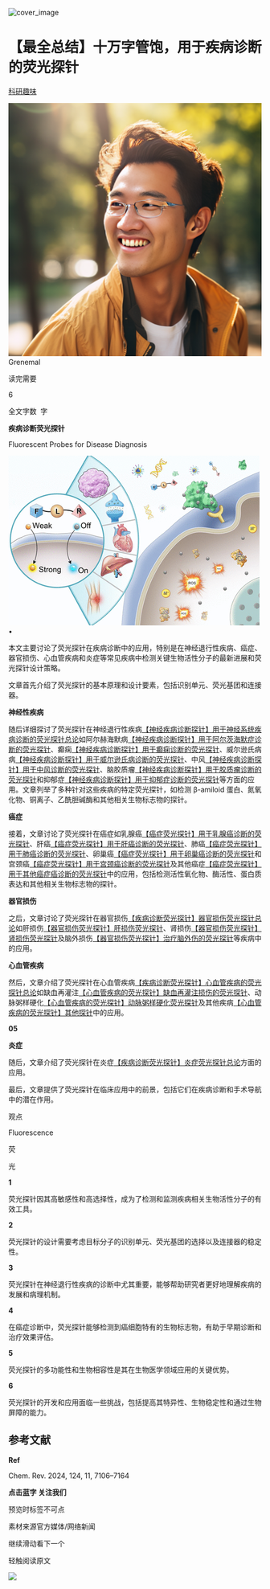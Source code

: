 ﻿![cover_image](https://mmbiz.qpic.cn/mmbiz_jpg/wzBk7nZmzgpqmZGLMVaR8mTTBvIcHBp17sKhViaw0Xe05oD3lyDaZicvI5KtwJ4XMEKvJMGqHI4iaSQFITtv5lajg/0?wx_fmt=jpeg) 

#  【最全总结】十万字管饱，用于疾病诊断的荧光探针 
 
  [科研趣味](javascript:void%280%29;) 

![](../asset/2024-06-30_09b02329b21c14c8aaf77a455602e897_0.png)
Grenemal

读完需要

6

全文字数  字

**疾病诊断荧光探针**

Fluorescent Probes for Disease Diagnosis




![](../asset/2024-06-30_1f7f5c0f36c48f7267e1d196aa088423_1.png) 
•
 
本文主要讨论了荧光探针在疾病诊断中的应用，特别是在神经退行性疾病、癌症、器官损伤、心血管疾病和炎症等常见疾病中检测关键生物活性分子的最新进展和荧光探针设计策略。





文章首先介绍了荧光探针的基本原理和设计要素，包括识别单元、荧光基团和连接器。



**神经性疾病**

随后详细探讨了荧光探针在神经退行性疾病[【神经疾病诊断探针】用于神经系统疾病诊断的荧光探针总论](http://mp.weixin.qq.com/s?__biz=MzkzOTI1OTMwNg==&amp;mid=2247489734&amp;idx=1&amp;sn=a81ae8639e58d096c2982ebb8b43885c&amp;chksm=c2f2fc03f5857515823e2548e1673de82cc367dfc919d1ada98cb4b9d3b0aaadc6857aa1be36&amp;scene=21#wechat_redirect)如阿尔赫海默病[【神经疾病诊断探针】用于阿尔茨海默症诊断的荧光探针](http://mp.weixin.qq.com/s?__biz=MzkzOTI1OTMwNg==&amp;mid=2247489734&amp;idx=2&amp;sn=e55a0578a26affdd77d6e9cd7c72165e&amp;chksm=c2f2fc03f585751536df6057dfcd9bb34916a3b7c3d72e70b50cbefac6a0d1cb21ceaad10123&amp;scene=21#wechat_redirect)、癫痫[【神经疾病诊断探针】用于癫痫诊断的荧光探针](http://mp.weixin.qq.com/s?__biz=MzkzOTI1OTMwNg==&amp;mid=2247489734&amp;idx=3&amp;sn=e786dbd59f8510893c94bedb85d6000a&amp;chksm=c2f2fc03f5857515a068ecbdf5a216bb83fb261df9bc31c46fb4cbd9002184ec5638a2d2896c&amp;scene=21#wechat_redirect)、威尔逊氏病病[【神经疾病诊断探针】用于威尔逊氏病诊断的荧光探针](http://mp.weixin.qq.com/s?__biz=MzkzOTI1OTMwNg==&amp;mid=2247489734&amp;idx=4&amp;sn=87e87eb0e21cff8d505db5867897f65b&amp;chksm=c2f2fc03f5857515250ec835108cc9634554282f6537b2e9a1a22e8f777dcdad0a9884ecc3c2&amp;scene=21#wechat_redirect)、中风[【神经疾病诊断探针】用于中风诊断的荧光探针](http://mp.weixin.qq.com/s?__biz=MzkzOTI1OTMwNg==&amp;mid=2247489734&amp;idx=6&amp;sn=8ecde7de60029dbbce077e68f5939817&amp;chksm=c2f2fc03f5857515fcc67ffe2bd1e549a2c5d7c11052b8d7901107ee8f47fd3823e58b12f823&amp;scene=21#wechat_redirect)、脑胶质瘤[【神经疾病诊断探针】用于胶质瘤诊断的荧光探针](http://mp.weixin.qq.com/s?__biz=MzkzOTI1OTMwNg==&amp;mid=2247489734&amp;idx=7&amp;sn=e131d5474cbab58cfd3c3e0dc4865660&amp;chksm=c2f2fc03f5857515fa763495f3f2beff9670a7f395c6e8e96546f6f05ee5045a8b01f496d18a&amp;scene=21#wechat_redirect)和抑郁症[【神经疾病诊断探针】用于抑郁症诊断的荧光探针](http://mp.weixin.qq.com/s?__biz=MzkzOTI1OTMwNg==&amp;mid=2247489734&amp;idx=5&amp;sn=f39d17f5d1fc7cad48b2cf0f76b71d7c&amp;chksm=c2f2fc03f585751522da086e882bc5f92c0b7ff9d8bf03e378e281701b7b3e6fdaa2df250e87&amp;scene=21#wechat_redirect)等方面的应用。文章列举了多种针对这些疾病的特定荧光探针，如检测 β-amiloid 蛋白、氮氧化物、铜离子、乙酰胆碱酶和其他相关生物标志物的探针。



**癌症**

接着，文章讨论了荧光探针在癌症如乳腺癌[【癌症荧光探针】用于乳腺癌诊断的荧光探针](http://mp.weixin.qq.com/s?__biz=MzkzOTI1OTMwNg==&amp;mid=2247489848&amp;idx=2&amp;sn=038e955fd1686521280b3517c07841d2&amp;chksm=c2f2fdfdf58574ebf476b915976050e7539d25cbe03ceae7c762d9bfafbb3478dfe60aee046c&amp;scene=21#wechat_redirect)、肝癌[【癌症荧光探针】用于肝癌诊断的荧光探针](http://mp.weixin.qq.com/s?__biz=MzkzOTI1OTMwNg==&amp;mid=2247489848&amp;idx=3&amp;sn=8485e7377369670dbc8cef281da5ae53&amp;chksm=c2f2fdfdf58574eb91dc5faeadb403a798f0163e26595731f4315543a406ae99bd7db8673e3a&amp;scene=21#wechat_redirect)、肺癌[【癌症荧光探针】用于肺癌诊断的荧光探针](http://mp.weixin.qq.com/s?__biz=MzkzOTI1OTMwNg==&amp;mid=2247489848&amp;idx=4&amp;sn=5b532c1285a72801a7643d206c4ad29a&amp;chksm=c2f2fdfdf58574eb30d9bde659e93c5e72ce371c31cda2059d1b7f357a31a40b572fda460188&amp;scene=21#wechat_redirect)、卵巢癌[【癌症荧光探针】用于卵巢癌诊断的荧光探针](http://mp.weixin.qq.com/s?__biz=MzkzOTI1OTMwNg==&amp;mid=2247489848&amp;idx=5&amp;sn=fdd00baffdff37f6da08e26a29941bee&amp;chksm=c2f2fdfdf58574ebb0569ba82214c7e4358f14e6eff29e64af3811d43f11e5c05b908243e77a&amp;scene=21#wechat_redirect)和宫颈癌[【癌症荧光探针】用于宫颈癌诊断的荧光探针](http://mp.weixin.qq.com/s?__biz=MzkzOTI1OTMwNg==&amp;mid=2247489848&amp;idx=6&amp;sn=8daa30f0f86fd9a626571751644b353d&amp;chksm=c2f2fdfdf58574eb18a2719411084b48a61c777d52ee058a844d88bee73b6ae4b0e313795ecf&amp;scene=21#wechat_redirect)及其他癌症[【癌症荧光探针】用于其他癌症癌诊断的荧光探针](http://mp.weixin.qq.com/s?__biz=MzkzOTI1OTMwNg==&amp;mid=2247489848&amp;idx=7&amp;sn=06f26b942ee00dea77a83ce3a6fade03&amp;chksm=c2f2fdfdf58574eb7511a4f48fcd97dad7ca2137e7b17dc42278b4aae5b21f26e750dd95d0c3&amp;scene=21#wechat_redirect)中的应用，包括检测活性氧化物、酶活性、蛋白质表达和其他相关生物标志物的探针。



**器官损伤**

之后，文章讨论了荧光探针在器官损伤[【疾病诊断荧光探针】器官损伤荧光探针总论](http://mp.weixin.qq.com/s?__biz=MzkzOTI1OTMwNg==&amp;mid=2247489868&amp;idx=1&amp;sn=ecd883e638e2673052b0c3edc1beef3d&amp;chksm=c2f2fd89f585749fa3a289c3db0519c409f7a7b1208d2e4599e50e454de82b72268f6e4760cd&amp;scene=21#wechat_redirect)如肝损伤[【器官损伤荧光探针】肝损伤荧光探针](http://mp.weixin.qq.com/s?__biz=MzkzOTI1OTMwNg==&amp;mid=2247489868&amp;idx=2&amp;sn=25d7eb1f3b580a4d21e8910d170c972e&amp;chksm=c2f2fd89f585749fe8f2ef953d92de77adbc1b756ada074c47e352040c78dc2c7d3bc28a339c&amp;scene=21#wechat_redirect)、肾损伤[【器官损伤荧光探针】肾损伤荧光探针](http://mp.weixin.qq.com/s?__biz=MzkzOTI1OTMwNg==&amp;mid=2247489868&amp;idx=3&amp;sn=01a8dc83d919d51be1f51bffd3c84863&amp;chksm=c2f2fd89f585749ff59aeaff99434f4ba6ab2a988fb943d68a4f739284839d0bb889d7875d1a&amp;scene=21#wechat_redirect)及脑外损伤[【器官损伤荧光探针】治疗脑外伤的荧光探针](http://mp.weixin.qq.com/s?__biz=MzkzOTI1OTMwNg==&amp;mid=2247489868&amp;idx=4&amp;sn=df55e81fd2b6cf20c17f99bea7faf8da&amp;chksm=c2f2fd89f585749feaf40f3ece923d5ff2fc95cd41278ce45fbdba58cf42032a12013d318a77&amp;scene=21#wechat_redirect)等疾病中的应用。


**心血管疾病**

然后，文章介绍了荧光探针在心血管疾病[【疾病诊断荧光探针】心血管疾病的荧光探针总论](http://mp.weixin.qq.com/s?__biz=MzkzOTI1OTMwNg==&amp;mid=2247489871&amp;idx=1&amp;sn=90ed4bf07ce0273f60a37a7feae39651&amp;chksm=c2f2fd8af585749c1caf6ce5f58ff96dc847a4b20c8edb931542d1f61a06a23b461520d82a77&amp;scene=21#wechat_redirect)如缺血再灌注[【心血管疾病的荧光探针】缺血再灌注损伤的荧光探针](http://mp.weixin.qq.com/s?__biz=MzkzOTI1OTMwNg==&amp;mid=2247489871&amp;idx=2&amp;sn=af678a22ace124da9cafd3f55145f801&amp;chksm=c2f2fd8af585749c3ba6c84a1cbd8bf3f11215edd8f7b994d862de360f11d1a52731c762803c&amp;scene=21#wechat_redirect)、动脉粥样硬化[【心血管疾病的荧光探针】动脉粥样硬化荧光探针](http://mp.weixin.qq.com/s?__biz=MzkzOTI1OTMwNg==&amp;mid=2247489871&amp;idx=3&amp;sn=a92e76399310dec1326766169117a7c4&amp;chksm=c2f2fd8af585749c96e894185dc8180437b10fbdba9795a201f837a948792f735f9e4f6f631d&amp;scene=21#wechat_redirect)及其他疾病[【心血管疾病的荧光探针】其他探针](http://mp.weixin.qq.com/s?__biz=MzkzOTI1OTMwNg==&amp;mid=2247489871&amp;idx=4&amp;sn=08cdcef5d924ab83641f6a6dee9d6da9&amp;chksm=c2f2fd8af585749c99092fe61ac64aa8fb6b807e3c39ccb18443415e746882791f0e5dc9fb10&amp;scene=21#wechat_redirect)中的应用。

**05**

**炎症**

随后，文章介绍了荧光探针在炎症[【疾病诊断荧光探针】炎症荧光探针总论](http://mp.weixin.qq.com/s?__biz=MzkzOTI1OTMwNg==&amp;mid=2247489863&amp;idx=1&amp;sn=9e2dfdd376e270bb5438a7ab982f16b6&amp;chksm=c2f2fd82f5857494c5b9bac0e0544fb234b57cb4e9e46da17c5c1dbab5da90fc7ecb1a4e03ea&amp;scene=21#wechat_redirect)方面的应用。

最后，文章提供了荧光探针在临床应用中的前景，包括它们在疾病诊断和手术导航中的潜在作用。

观点

Fluorescence

荧

光

**1**

荧光探针因其高敏感性和高选择性，成为了检测和监测疾病相关生物活性分子的有效工具。

**2**

荧光探针的设计需要考虑目标分子的识别单元、荧光基团的选择以及连接器的稳定性。

**3**

荧光探针在神经退行性疾病的诊断中尤其重要，能够帮助研究者更好地理解疾病的发展和病理机制。

**4**

在癌症诊断中，荧光探针能够检测到癌细胞特有的生物标志物，有助于早期诊断和治疗效果评估。

**5**

荧光探针的多功能性和生物相容性是其在生物医学领域应用的关键优势。

**6**

荧光探针的开发和应用面临一些挑战，包括提高其特异性、生物稳定性和通过生物屏障的能力。

## **参考文献**

**Ref**

Chem. Rev. 2024, 124, 11, 7106–7164
 
**点击蓝字 关注我们**

预览时标签不可点

素材来源官方媒体/网络新闻

  继续滑动看下一个 

 轻触阅读原文 

  ![](http://mmbiz.qpic.cn/mmbiz_png/wzBk7nZmzgq7v9Dg22Sz7VtfIJUOJaRx0AfgRtlrKZzKwOhTlicicAor2tvrgf1LUONnpYH3wKPRRrtL6nCvs0tQ/0?wx_fmt=png)  

